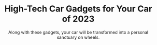 ---
layout: post
title: High-Tech Car Gadgets for Your Car of 2023
subtitle: Along with these gadgets, your car will be transformed into a personal sanctuary on wheels.
header-img: "img/post/2023/09/copied/car-gadgets.jpg"
header-style: text
permalink: "/car-gadgets/"
catalog: true
tags:
  - Recipients 
  - Men
---   